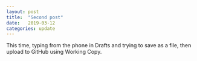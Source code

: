 ```yaml
---
layout: post
title:  "Second post"
date:   2019-03-12
categories: update
---
```


This time, typing from the phone in Drafts and trying to save as a file, then upload to GitHub using Working Copy. 
